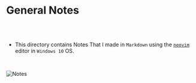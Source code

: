 # General Notes

<br>
<br>

- This directory contains Notes That I made in `Markdown` using the [`neovim`](https://neovim.io/) editor in `Windows 10` OS.

<br>

![Notes](https://i.imgur.com/dafiFru.jpeg)
